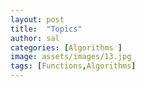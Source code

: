 ```yaml
---
layout: post
title:  "Topics"
author: sal
categories: [Algorithms ]
image: assets/images/13.jpg
tags: [Functions,Algorithms]
---
```

### 
